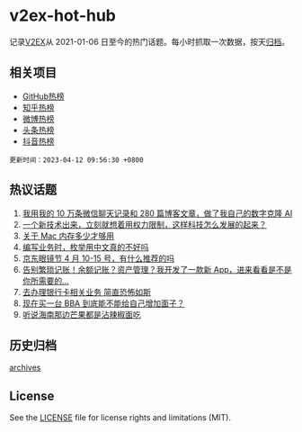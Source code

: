 # v2ex-hot-hub

 记录[V2EX](https://www.v2ex.com/)从 2021-01-06 日至今的热门话题。每小时抓取一次数据，按天[归档](archives)。
 
 ## 相关项目

- [GitHub热榜](https://github.com/it985/github-hot-hub)
- [知乎热榜](https://github.com/it985/zhihu-hot-hub)
- [微博热榜](https://github.com/it985/weibo-hot-hub)
- [头条热榜](https://github.com/it985/toutiao-hot-hub)
- [抖音热榜](https://github.com/it985/douyin-hot-hub)


 `更新时间：2023-04-12 09:56:30 +0800`

## 热议话题

1. [我用我的 10 万条微信聊天记录和 280 篇博客文章，做了我自己的数字克隆 AI](https://www.v2ex.com/t/931521)
1. [一个新技术出来，立刻就想着用权力限制，这样科技怎么发展的起来？](https://www.v2ex.com/t/931702)
1. [关于 Mac 内存多少才够用](https://www.v2ex.com/t/931465)
1. [编写业务时，枚举用中文真的不好吗](https://www.v2ex.com/t/931494)
1. [京东眼镜节 4 月 10-15 号，有什么推荐的吗](https://www.v2ex.com/t/931458)
1. [告别繁琐记账！余额记账？资产管理？我开发了一款新 App，进来看看是不是你所需要的…](https://www.v2ex.com/t/931497)
1. [去办理银行卡相关业务 简直恐怖如斯](https://www.v2ex.com/t/931539)
1. [现在买一台 BBA 到底能不能给自己增加面子？](https://www.v2ex.com/t/931791)
1. [听说海南那边芒果都是沾辣椒面吃](https://www.v2ex.com/t/931468)

## 历史归档

[archives](archives)

## License

See the [LICENSE](LICENSE) file for license rights and limitations (MIT).
